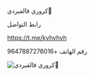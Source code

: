 كروري فالفيردي🌟

رابط التواصل

https://t.me/kvhvhvh

رقم الهاتف 
+9647887276016

![كروري فالفيردي🌟](https://cdn.jsdelivr.net/gh/krory2/k@main/1.png)

